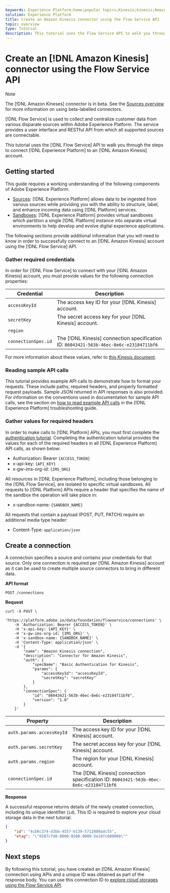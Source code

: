```yaml
---
keywords: Experience Platform;home;popular topics;Kinesis;kinesis;Amazon Kinesis;amazon kinesis
solution: Experience Platform
title: Create an Amazon Kinesis connector using the Flow Service API
topic: overview
type: Tutorial
description: This tutorial uses the Flow Service API to walk you through the steps to connect Experience Platform to an Amazon Kinesis account.
---
```


# Create an [!DNL Amazon Kinesis] connector using the Flow Service API

>[!NOTE]
>
>The [!DNL Amazon Kineses] connector is in beta. See the [Sources overview](../../../../home.md#terms-and-conditions) for more information on using beta-labelled connectors.

[!DNL Flow Service] is used to collect and centralize customer data from various disparate sources within Adobe Experience Platform. The service provides a user interface and RESTful API from which all supported sources are connectable.

This tutorial uses the [!DNL Flow Service] API to walk you through the steps to connect [!DNL Experience Platform] to an [!DNL Amazon Kinesis] account.

## Getting started

This guide requires a working understanding of the following components of Adobe Experience Platform:

*   [Sources](../../../../home.md): [!DNL Experience Platform] allows data to be ingested from various sources while providing you with the ability to structure, label, and enhance incoming data using [!DNL Platform] services.
*   [Sandboxes](../../../../../sandboxes/home.md): [!DNL Experience Platform] provides virtual sandboxes which partition a single [!DNL Platform] instance into separate virtual environments to help develop and evolve digital experience applications.

The following sections provide additional information that you will need to know in order to successfully connect to an [!DNL Amazon Kinesis] account using the [!DNL Flow Service] API.

### Gather required credentials

In order for [!DNL Flow Service] to connect with your [!DNL Amazon Kinesis] account, you must provide values for the following connection properties:

| Credential | Description |
| ---------- | ----------- |
| `accessKeyId` | The access key ID for your [!DNL Kinesis] account. |
| `secretKey` | The secret access key for your [!DNL Kinesis] account. |
| `region` | | The region for your [!DNL Kinesis] account. |
| `connectionSpec.id` | The [!DNL Kinesis] connection specification ID: `86043421-563b-46ec-8e6c-e23184711bf6` |

For more information about these values, refer to [this Kinesis document](https://docs.aws.amazon.com/streams/latest/dev/getting-started.html).

### Reading sample API calls

This tutorial provides example API calls to demonstrate how to format your requests. These include paths, required headers, and properly formatted request payloads. Sample JSON returned in API responses is also provided. For information on the conventions used in documentation for sample API calls, see the section on [how to read example API calls](../../../../../landing/troubleshooting.md#how-do-i-format-an-api-request) in the [!DNL Experience Platform] troubleshooting guide.

### Gather values for required headers

In order to make calls to [!DNL Platform] APIs, you must first complete the [authentication tutorial](../../../../../tutorials/authentication.md). Completing the authentication tutorial provides the values for each of the required headers in all [!DNL Experience Platform] API calls, as shown below:

*   Authorization: Bearer `{ACCESS_TOKEN}`
*   x-api-key: `{API_KEY}`
*   x-gw-ims-org-id: `{IMS_ORG}`

All resources in [!DNL Experience Platform], including those belonging to the [!DNL Flow Service], are isolated to specific virtual sandboxes. All requests to [!DNL Platform] APIs require a header that specifies the name of the sandbox the operation will take place in:

*   x-sandbox-name: `{SANDBOX_NAME}`

All requests that contain a payload (POST, PUT, PATCH) require an additional media type header:

*   Content-Type: `application/json`

## Create a connection

A connection specifies a source and contains your credentials for that source. Only one connection is required per [!DNL Amazon Kinesis] account as it can be used to create multiple source connectors to bring in different data.

**API format**

```http
POST /connections
```

**Request**

```shell
curl -X POST \
    'https://platform.adobe.io/data/foundation/flowservice/connections' \
    -H 'Authorization: Bearer {ACCESS_TOKEN}' \
    -H 'x-api-key: {API_KEY}' \
    -H 'x-gw-ims-org-id: {IMS_ORG}' \
    -H 'x-sandbox-name: {SANDBOX_NAME}' \
    -H 'Content-Type: application/json' \
    -d '{
        "name": "Amazon Kinesis connection",
        "description": "Connector for Amazon Kinesis",
        "auth": {
            "specName": "Basic Authentication for Kinesis",
            "params": {
                "accessKeyId": "accessKeyId",
                "secretKey": "secretKey"
            }
        },
        "connectionSpec": {
            "id": "86043421-563b-46ec-8e6c-e23184711bf6",
            "version": "1.0"
        }
    }'
```

| Property | Description |
| -------- | ----------- |
| `auth.params.accessKeyId` | The access key ID for your [!DNL Kinesis] account. |
| `auth.params.secretKey` | The secret access key for your [!DNL Kinesis] account. |
| `auth.params.region` | The region for your [!DNL Kinesis] account. |
| `connectionSpec.id` | The [!DNL Kinesis] connection specification ID: `86043421-563b-46ec-8e6c-e23184711bf6` |

**Response**

A successful response returns details of the newly created connection, including its unique identifier (`id`). This ID is required to explore your cloud storage data in the next tutorial.

```json
{
    "id": "4cb0c374-d3bb-4557-b139-5712880adc55",
    "etag": "\"6507cfd8-0000-0200-0000-5e18fc600000\""
}
```

## Next steps

By following this tutorial, you have created an [!DNL Amazon Kinesis] connection using APIs and a unique ID was obtained as part of the response body. You can use this connection ID to [explore cloud storages using the Flow Service API](../../explore/cloud-storage.md).
